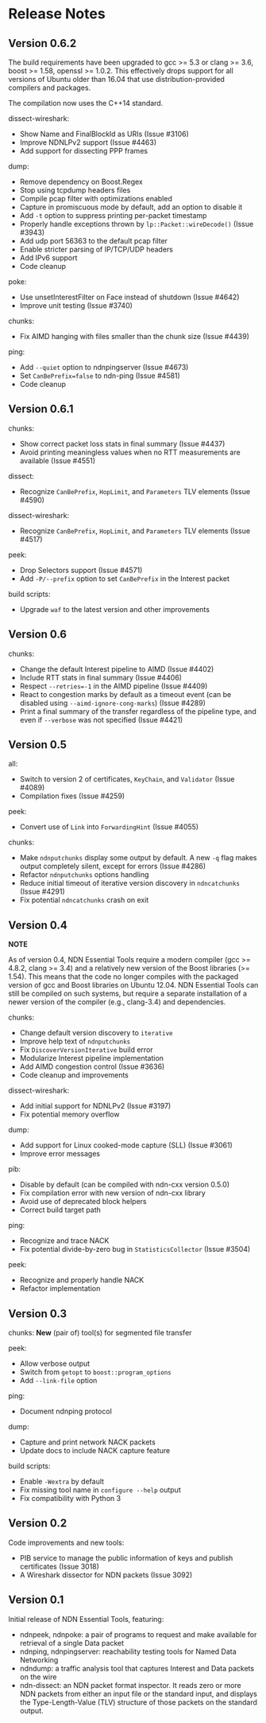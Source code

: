Release Notes
=============

## Version 0.6.2

The build requirements have been upgraded to gcc >= 5.3 or clang >= 3.6, boost >= 1.58,
openssl >= 1.0.2. This effectively drops support for all versions of Ubuntu older than 16.04
that use distribution-provided compilers and packages.

The compilation now uses the C++14 standard.

dissect-wireshark:
- Show Name and FinalBlockId as URIs (Issue #3106)
- Improve NDNLPv2 support (Issue #4463)
- Add support for dissecting PPP frames

dump:
- Remove dependency on Boost.Regex
- Stop using tcpdump headers files
- Compile pcap filter with optimizations enabled
- Capture in promiscuous mode by default, add an option to disable it
- Add `-t` option to suppress printing per-packet timestamp
- Properly handle exceptions thrown by `lp::Packet::wireDecode()` (Issue #3943)
- Add udp port 56363 to the default pcap filter
- Enable stricter parsing of IP/TCP/UDP headers
- Add IPv6 support
- Code cleanup

poke:
- Use unsetInterestFilter on Face instead of shutdown (Issue #4642)
- Improve unit testing (Issue #3740)

chunks:
- Fix AIMD hanging with files smaller than the chunk size (Issue #4439)

ping:
- Add `--quiet` option to ndnpingserver (Issue #4673)
- Set `CanBePrefix=false` to ndn-ping (Issue #4581)
- Code cleanup

## Version 0.6.1

chunks:
- Show correct packet loss stats in final summary (Issue #4437)
- Avoid printing meaningless values when no RTT measurements are available (Issue #4551)

dissect:
- Recognize `CanBePrefix`, `HopLimit`, and `Parameters` TLV elements (Issue #4590)

dissect-wireshark:
- Recognize `CanBePrefix`, `HopLimit`, and `Parameters` TLV elements (Issue #4517)

peek:
- Drop Selectors support (Issue #4571)
- Add `-P/--prefix` option to set `CanBePrefix` in the Interest packet

build scripts:
- Upgrade `waf` to the latest version and other improvements

## Version 0.6

chunks:
- Change the default Interest pipeline to AIMD (Issue #4402)
- Include RTT stats in final summary (Issue #4406)
- Respect `--retries=-1` in the AIMD pipeline (Issue #4409)
- React to congestion marks by default as a timeout event (can be disabled using
  `--aimd-ignore-cong-marks`) (Issue #4289)
- Print a final summary of the transfer regardless of the pipeline type, and even if
  `--verbose` was not specified (Issue #4421)

## Version 0.5

all:
- Switch to version 2 of certificates, `KeyChain`, and `Validator` (Issue #4089)
- Compilation fixes (Issue #4259)

peek:
- Convert use of `Link` into `ForwardingHint` (Issue #4055)

chunks:
- Make `ndnputchunks` display some output by default. A new `-q` flag makes output
  completely silent, except for errors (Issue #4286)
- Refactor `ndnputchunks` options handling
- Reduce initial timeout of iterative version discovery in `ndncatchunks` (Issue #4291)
- Fix potential `ndncatchunks` crash on exit

## Version 0.4

**NOTE**

  As of version 0.4, NDN Essential Tools require a modern compiler (gcc >= 4.8.2, clang >= 3.4)
  and a relatively new version of the Boost libraries (>= 1.54).  This means that the code no
  longer compiles with the packaged version of gcc and Boost libraries on Ubuntu 12.04.
  NDN Essential Tools can still be compiled on such systems, but require a separate
  installation of a newer version of the compiler (e.g., clang-3.4) and dependencies.

chunks:
- Change default version discovery to `iterative`
- Improve help text of `ndnputchunks`
- Fix `DiscoverVersionIterative` build error
- Modularize Interest pipeline implementation
- Add AIMD congestion control (Issue #3636)
- Code cleanup and improvements

dissect-wireshark:
- Add initial support for NDNLPv2 (Issue #3197)
- Fix potential memory overflow

dump:
- Add support for Linux cooked-mode capture (SLL) (Issue #3061)
- Improve error messages

pib:
- Disable by default (can be compiled with ndn-cxx version 0.5.0)
- Fix compilation error with new version of ndn-cxx library
- Avoid use of deprecated block helpers
- Correct build target path

ping:
- Recognize and trace NACK
- Fix potential divide-by-zero bug in `StatisticsCollector` (Issue #3504)

peek:
- Recognize and properly handle NACK
- Refactor implementation

## Version 0.3

chunks: **New** (pair of) tool(s) for segmented file transfer

peek:
- Allow verbose output
- Switch from `getopt` to `boost::program_options`
- Add `--link-file` option

ping:
- Document ndnping protocol

dump:
- Capture and print network NACK packets
- Update docs to include NACK capture feature

build scripts:
- Enable `-Wextra` by default
- Fix missing tool name in `configure --help` output
- Fix compatibility with Python 3

## Version 0.2

Code improvements and new tools:

- PIB service to manage the public information of keys and publish certificates
  (Issue 3018)
- A Wireshark dissector for NDN packets (Issue 3092)

## Version 0.1

Initial release of NDN Essential Tools, featuring:

- ndnpeek, ndnpoke: a pair of programs to request and make available for
  retrieval of a single Data packet
- ndnping, ndnpingserver: reachability testing tools for Named Data Networking
- ndndump: a traffic analysis tool that captures Interest and Data packets on
  the wire
- ndn-dissect: an NDN packet format inspector. It reads zero or more NDN
  packets from either an input file or the standard input, and displays the
  Type-Length-Value (TLV) structure of those packets on the standard output.
